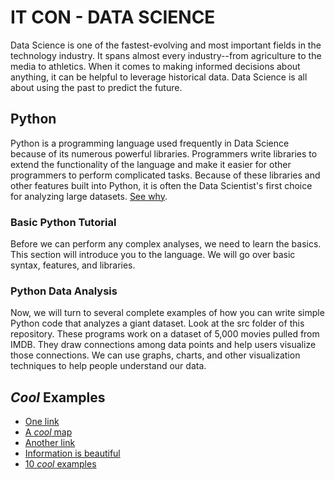 # IT CON - DATA SCIENCE

Data Science is one of the fastest-evolving and most important fields in the technology industry.  It spans almost every industry--from agriculture to the media to athletics.  When it comes to making informed decisions about anything, it can be helpful to leverage historical data.  Data Science is all about using the past to predict the future.

## Python

Python is a programming language used frequently in Data Science because of its numerous powerful libraries.  Programmers write libraries to extend the functionality of the language and make it easier for other programmers to perform complicated tasks.  Because of these libraries and other features built into Python, it is often the Data Scientist's first choice for analyzing large datasets.  [See why](https://www.stat.washington.edu/~hoytak/blog/whypython.html).

### Basic Python Tutorial

Before we can perform any complex analyses, we need to learn the basics.  This section will introduce you to the language.  We will go over basic syntax, features, and libraries.

### Python Data Analysis

Now, we will turn to several complete examples of how you can write simple Python code that analyzes a giant dataset.  Look at the src folder of this repository.  These programs work on a dataset of 5,000 movies pulled from IMDB.  They draw connections among data points and help users visualize those connections.  We can use graphs, charts, and other visualization techniques to help people understand our data.

## *Cool* Examples

- [One link](http://blog.visme.co/examples-data-visualizations)
- [A *cool* map](http://worldpopulationhistory.org/map/1/mercator/1/0/25/)
- [Another link](http://gigapan.com/gigapans/4306)
- [Information is beautiful](http://informationisbeautiful.net/)
- [10 *cool* examples](http://www.mastersindatascience.org/blog/10-cool-big-data-visualizations/)
